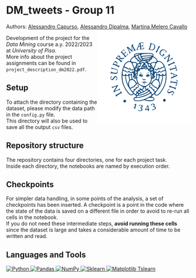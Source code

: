 # DM_tweets - Group 11
Authors: <a href="https://github.com/Jek9884">Alessandro Capurso</a>, <a href="https://github.com/alessandrodipalma">Alessandro Dipalma</a>, <a href="https://github.com/mmc185">Martina Melero Cavallo</a>
<img src="imgs/image.png" height="256" align="right"/>

Development of the project for the <i>Data Mining</i> course a.y. 2022/2023 at <i>University of Pisa</i>. \
More info about the project assignments can be found in `project_description_dm2022.pdf`.

## Setup

To attach the directory containing the dataset, please modify the data path in the `config.py` file.\
This directory will also be used to save all the output `csv` files.

## Repository structure

The repository contains four directories, one for each project task.\
Inside each directory, the notebooks are named by execution order.

## Checkpoints

For simpler data handling, in some points of the analysis, a set of checkpoints has been inserted.
A checkpoint is a point in the code where the state of the data is saved on a different file in order to avoid to re-run
all cells in the notebook.\
If you do not need these intermediate steps, **avoid running these cells** since the dataset is large and takes a
considerable amount of time to be written and read.

## Languages and Tools

<p align="left"> <a href="" target="_blank" rel="noreferrer"> <img src="https://upload.wikimedia.org/wikipedia/commons/thumb/c/c3/Python-logo-notext.svg/172px-Python-logo-notext.svg.png?20220821155029" alt="Python" width="35" height="35"/> </a> <a href="https://pandas.pydata.org/" target="_blank" rel="noreferrer"> <img src="https://upload.wikimedia.org/wikipedia/commons/thumb/e/ed/Pandas_logo.svg/2560px-Pandas_logo.svg.png" alt="Pandas" width="85" height="35"/> </a> <a href="https://numpy.org/" target="_blank" rel="noreferrer"> <img src="https://upload.wikimedia.org/wikipedia/commons/thumb/3/31/NumPy_logo_2020.svg/1280px-NumPy_logo_2020.svg.png" alt="NumPy" width="85" height="35"/> </a> <a href="https://scikit-learn.org/stable/#" target="_blank" rel="noreferrer"> <img src="https://upload.wikimedia.org/wikipedia/commons/thumb/0/05/Scikit_learn_logo_small.svg/1200px-Scikit_learn_logo_small.svg.png" alt="Sklearn" width="85" height="35"/> </a> <a href="https://matplotlib.org/stable/index.html" target="_blank" rel="noreferrer"> <img src="https://matplotlib.org/stable/_static/images/logo2.svg" alt="Matplotlib" width="85" height="35"/> </a> <a href="https://tslearn.readthedocs.io/en/stable/">Tslearn</a> </p>





